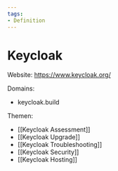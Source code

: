 ```yaml
---
tags:
- Definition
---
```

# Keycloak

Website: <https://www.keycloak.org/>

Domains:

- keycloak.build

Themen:
* [[Keycloak Assessment]]
* [[Keycloak Upgrade]]
* [[Keycloak Troubleshooting]]
* [[Keycloak Security]]
* [[Keycloak Hosting]]
